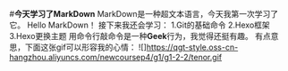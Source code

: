 #**今天学习了MarkDown**
MarkDown是一种超文本语言，今天我第一次学习了它。
Hello MarkDown！
接下来我还会学习：
1.Git的基础命令
2.Hexo框架
3.Hexo更换主题
用命令行敲命令是一种**Geek**行为，我觉得还挺有趣。
有点意思，下面这张gif可以形容我的心情：
![]https://qgt-style.oss-cn-hangzhou.aliyuncs.com/newcoursep4/g1/g1-2-2/tenor.gif

